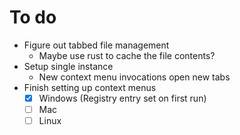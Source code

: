 # To do

- Figure out tabbed file management
  - Maybe use rust to cache the file contents?
- Setup single instance
  - New context menu invocations open new tabs
- Finish setting up context menus
  - [X] Windows (Registry entry set on first run)
  - [ ] Mac
  - [ ] Linux
